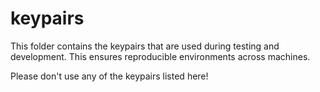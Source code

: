 # keypairs

This folder contains the keypairs that are used during testing and development. This ensures reproducible environments across machines.

Please don't use any of the keypairs listed here!

<!-- Auto-update: 2025-10-17T11:08:54.605169 -->

